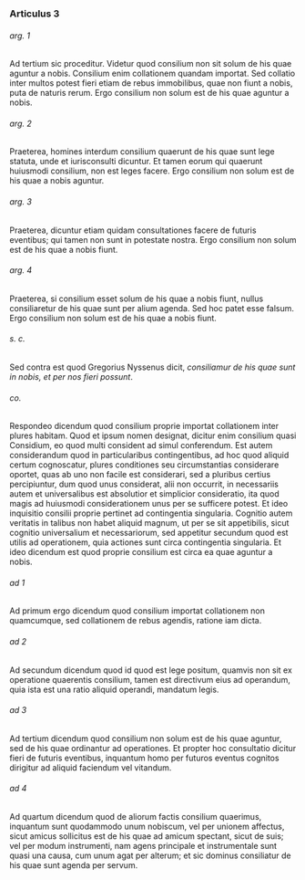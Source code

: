 ### Articulus 3

###### arg. 1
Ad tertium sic proceditur. Videtur quod consilium non sit solum de his quae aguntur a nobis. Consilium enim collationem quandam importat. Sed collatio inter multos potest fieri etiam de rebus immobilibus, quae non fiunt a nobis, puta de naturis rerum. Ergo consilium non solum est de his quae aguntur a nobis.

###### arg. 2
Praeterea, homines interdum consilium quaerunt de his quae sunt lege statuta, unde et iurisconsulti dicuntur. Et tamen eorum qui quaerunt huiusmodi consilium, non est leges facere. Ergo consilium non solum est de his quae a nobis aguntur.

###### arg. 3
Praeterea, dicuntur etiam quidam consultationes facere de futuris eventibus; qui tamen non sunt in potestate nostra. Ergo consilium non solum est de his quae a nobis fiunt.

###### arg. 4
Praeterea, si consilium esset solum de his quae a nobis fiunt, nullus consiliaretur de his quae sunt per alium agenda. Sed hoc patet esse falsum. Ergo consilium non solum est de his quae a nobis fiunt.

###### s. c.
Sed contra est quod Gregorius Nyssenus dicit, *consiliamur de his quae sunt in nobis, et per nos fieri possunt*.

###### co.
Respondeo dicendum quod consilium proprie importat collationem inter plures habitam. Quod et ipsum nomen designat, dicitur enim consilium quasi Considium, eo quod multi consident ad simul conferendum. Est autem considerandum quod in particularibus contingentibus, ad hoc quod aliquid certum cognoscatur, plures conditiones seu circumstantias considerare oportet, quas ab uno non facile est considerari, sed a pluribus certius percipiuntur, dum quod unus considerat, alii non occurrit, in necessariis autem et universalibus est absolutior et simplicior consideratio, ita quod magis ad huiusmodi considerationem unus per se sufficere potest. Et ideo inquisitio consilii proprie pertinet ad contingentia singularia. Cognitio autem veritatis in talibus non habet aliquid magnum, ut per se sit appetibilis, sicut cognitio universalium et necessariorum, sed appetitur secundum quod est utilis ad operationem, quia actiones sunt circa contingentia singularia. Et ideo dicendum est quod proprie consilium est circa ea quae aguntur a nobis.

###### ad 1
Ad primum ergo dicendum quod consilium importat collationem non quamcumque, sed collationem de rebus agendis, ratione iam dicta.

###### ad 2
Ad secundum dicendum quod id quod est lege positum, quamvis non sit ex operatione quaerentis consilium, tamen est directivum eius ad operandum, quia ista est una ratio aliquid operandi, mandatum legis.

###### ad 3
Ad tertium dicendum quod consilium non solum est de his quae aguntur, sed de his quae ordinantur ad operationes. Et propter hoc consultatio dicitur fieri de futuris eventibus, inquantum homo per futuros eventus cognitos dirigitur ad aliquid faciendum vel vitandum.

###### ad 4
Ad quartum dicendum quod de aliorum factis consilium quaerimus, inquantum sunt quodammodo unum nobiscum, vel per unionem affectus, sicut amicus sollicitus est de his quae ad amicum spectant, sicut de suis; vel per modum instrumenti, nam agens principale et instrumentale sunt quasi una causa, cum unum agat per alterum; et sic dominus consiliatur de his quae sunt agenda per servum.

